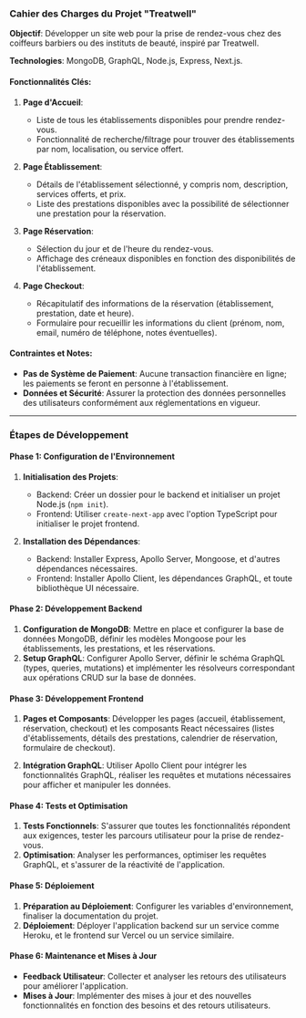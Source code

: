 ### Cahier des Charges du Projet "Treatwell"

**Objectif**: Développer un site web pour la prise de rendez-vous chez des coiffeurs barbiers ou des instituts de beauté, inspiré par Treatwell.

**Technologies**: MongoDB, GraphQL, Node.js, Express, Next.js.

#### Fonctionnalités Clés:

1. **Page d'Accueil**:

   - Liste de tous les établissements disponibles pour prendre rendez-vous.
   - Fonctionnalité de recherche/filtrage pour trouver des établissements par nom, localisation, ou service offert.

2. **Page Établissement**:

   - Détails de l'établissement sélectionné, y compris nom, description, services offerts, et prix.
   - Liste des prestations disponibles avec la possibilité de sélectionner une prestation pour la réservation.

3. **Page Réservation**:

   - Sélection du jour et de l'heure du rendez-vous.
   - Affichage des créneaux disponibles en fonction des disponibilités de l'établissement.

4. **Page Checkout**:
   - Récapitulatif des informations de la réservation (établissement, prestation, date et heure).
   - Formulaire pour recueillir les informations du client (prénom, nom, email, numéro de téléphone, notes éventuelles).

#### Contraintes et Notes:

- **Pas de Système de Paiement**: Aucune transaction financière en ligne; les paiements se feront en personne à l'établissement.
- **Données et Sécurité**: Assurer la protection des données personnelles des utilisateurs conformément aux réglementations en vigueur.

---

### Étapes de Développement

#### Phase 1: Configuration de l'Environnement

1. **Initialisation des Projets**:

   - Backend: Créer un dossier pour le backend et initialiser un projet Node.js (`npm init`).
   - Frontend: Utiliser `create-next-app` avec l'option TypeScript pour initialiser le projet frontend.

2. **Installation des Dépendances**:
   - Backend: Installer Express, Apollo Server, Mongoose, et d'autres dépendances nécessaires.
   - Frontend: Installer Apollo Client, les dépendances GraphQL, et toute bibliothèque UI nécessaire.

#### Phase 2: Développement Backend

1. **Configuration de MongoDB**: Mettre en place et configurer la base de données MongoDB, définir les modèles Mongoose pour les établissements, les prestations, et les réservations.
2. **Setup GraphQL**: Configurer Apollo Server, définir le schéma GraphQL (types, queries, mutations) et implémenter les résolveurs correspondant aux opérations CRUD sur la base de données.

#### Phase 3: Développement Frontend

1. **Pages et Composants**: Développer les pages (accueil, établissement, réservation, checkout) et les composants React nécessaires (listes d'établissements, détails des prestations, calendrier de réservation, formulaire de checkout).

2. **Intégration GraphQL**: Utiliser Apollo Client pour intégrer les fonctionnalités GraphQL, réaliser les requêtes et mutations nécessaires pour afficher et manipuler les données.

#### Phase 4: Tests et Optimisation

1. **Tests Fonctionnels**: S'assurer que toutes les fonctionnalités répondent aux exigences, tester les parcours utilisateur pour la prise de rendez-vous.
2. **Optimisation**: Analyser les performances, optimiser les requêtes GraphQL, et s'assurer de la réactivité de l'application.

#### Phase 5: Déploiement

1. **Préparation au Déploiement**: Configurer les variables d'environnement, finaliser la documentation du projet.
2. **Déploiement**: Déployer l'application backend sur un service comme Heroku, et le frontend sur Vercel ou un service similaire.

#### Phase 6: Maintenance et Mises à Jour

- **Feedback Utilisateur**: Collecter et analyser les retours des utilisateurs pour améliorer l'application.
- **Mises à Jour**: Implémenter des mises à jour et des nouvelles fonctionnalités en fonction des besoins et des retours utilisateurs.
